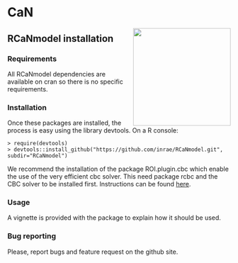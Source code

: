# CaN
<img src="RCaNmodel/man/figures/logo.png" align="right" width="220" />

## RCaNmodel installation
### Requirements
All RCaNmodel dependencies are available on cran so there is no specific requirements. 

### Installation
Once these packages are installed, the process is easy using the library devtools. On a R console:

    > require(devtools)
    > devtools::install_github("https://github.com/inrae/RCaNmodel.git", subdir="RCaNmodel")
    
We recommend the installation of the package ROI.plugin.cbc which enable the use of the very efficient cbc solver. This need package rcbc and the CBC solver to be installed first. Instructions can be found [here](https://github.com/dirkschumacher/ROI.plugin.cbc).  
    

### Usage
A vignette is provided with the package to explain how it should be used.

### Bug reporting
Please, report bugs and feature request on the github site.


